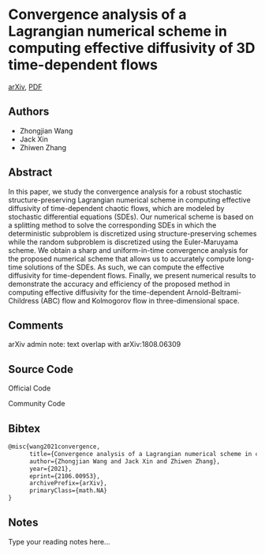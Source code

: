 
# Convergence analysis of a Lagrangian numerical scheme in computing effective diffusivity of 3D time-dependent flows

[arXiv](https://arxiv.org/abs/2106.0953), [PDF](https://arxiv.org/pdf/2106.0953.pdf)

## Authors

- Zhongjian Wang
- Jack Xin
- Zhiwen Zhang

## Abstract

In this paper, we study the convergence analysis for a robust stochastic structure-preserving Lagrangian numerical scheme in computing effective diffusivity of time-dependent chaotic flows, which are modeled by stochastic differential equations (SDEs). Our numerical scheme is based on a splitting method to solve the corresponding SDEs in which the deterministic subproblem is discretized using structure-preserving schemes while the random subproblem is discretized using the Euler-Maruyama scheme. We obtain a sharp and uniform-in-time convergence analysis for the proposed numerical scheme that allows us to accurately compute long-time solutions of the SDEs. As such, we can compute the effective diffusivity for time-dependent flows. Finally, we present numerical results to demonstrate the accuracy and efficiency of the proposed method in computing effective diffusivity for the time-dependent Arnold-Beltrami-Childress (ABC) flow and Kolmogorov flow in three-dimensional space.

## Comments

arXiv admin note: text overlap with arXiv:1808.06309

## Source Code

Official Code



Community Code



## Bibtex

```tex
@misc{wang2021convergence,
      title={Convergence analysis of a Lagrangian numerical scheme in computing effective diffusivity of 3D time-dependent flows}, 
      author={Zhongjian Wang and Jack Xin and Zhiwen Zhang},
      year={2021},
      eprint={2106.00953},
      archivePrefix={arXiv},
      primaryClass={math.NA}
}
```

## Notes

Type your reading notes here...


